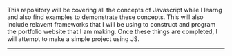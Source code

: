 <p style: "font-family: Montserrat">This repository will be covering all the concepts of Javascript while I learng and also find examples to demonstrate these concepts. 
This will also include relavent frameworks that I will be using to construct and program the portfolio website that I am making.
Once these things are completed, I will attempt to make a simple project using JS.</p>
<hr>
